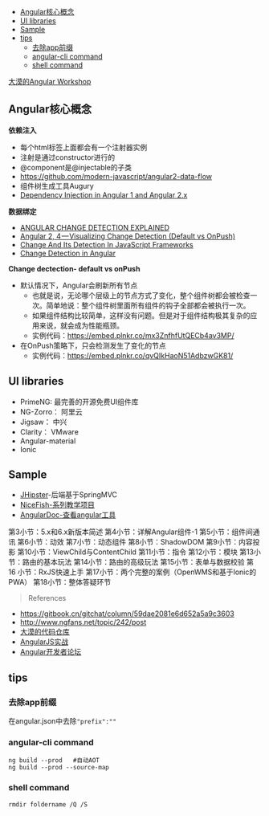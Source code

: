- [Angular核心概念](#angular%E6%A0%B8%E5%BF%83%E6%A6%82%E5%BF%B5)
- [UI libraries](#ui-libraries)
- [Sample](#sample)
- [tips](#tips)
    - [去除app前缀](#%E5%8E%BB%E9%99%A4app%E5%89%8D%E7%BC%80)
    - [angular-cli command](#angular-cli-command)
    - [shell command](#shell-command)
    
 [大漠的Angular Workshop](#top)

## Angular核心概念

**依赖注入**

- 每个html标签上面都会有一个注射器实例
- 注射是通过constructor进行的
- @component是@injectable的子类
- https://github.com/modern-javascript/angular2-data-flow
- 组件树生成工具Augury
- [Dependency Injection in Angular 1 and Angular 2.x](https://vsavkin.com/dependency-injection-in-angular-1-and-angular-2-d69589979c18)

**数据绑定**

- [ANGULAR CHANGE DETECTION EXPLAINED](https://blog.thoughtram.io/angular/2016/02/22/angular-2-change-detection-explained.html)
- [Angular 2, 4 — Visualizing Change Detection (Default vs OnPush)](https://hackernoon.com/angular-2-4-visualizing-change-detection-default-vs-onpush-3d7ed1f69f8e)
- [Change And Its Detection In JavaScript Frameworks](http://teropa.info/blog/2015/03/02/change-and-its-detection-in-javascript-frameworks.html)
- [Change Detection in Angular](https://vsavkin.com/change-detection-in-angular-2-4f216b855d4c)

**Change dectection- default vs onPush**

- 默认情况下，Angular会刷新所有节点
    - 也就是说，无论哪个层级上的节点方式了变化，整个组件树都会被检查一次。简单地说：整个组件树里面所有组件的钩子全部都会被执行一次。
    - 如果组件结构比较简单，这样没有问题。但是对于组件结构极其复杂的应用来说，就会成为性能瓶颈。
    - 实例代码：https://embed.plnkr.co/mx3ZnfhfUtQECb4av3MP/
- 在OnPush策略下，只会检测发生了变化的节点
    - 实例代码：https://embed.plnkr.co/qvQIkHaoN51AdbzwGK81/

## UI libraries

- PrimeNG: 最完善的开源免费UI组件库
- NG-Zorro： 阿里云
- Jigsaw：   中兴
- Clarity：  VMware
- Angular-material
- Ionic

## Sample

- [JHipster](https://www.jhipster.tech/)-后端基于SpringMVC
- [NiceFish-系列教学项目](https://gitee.com/mumu-osc/NiceFish)
- [AngularDoc-查看angular工具](https://angulardoc.github.io/#/products)

第3小节：5.x和6.x新版本简述
第4小节：详解Angular组件-1
第5小节：组件间通讯
第6小节：动效
第7小节：动态组件
第8小节：ShadowDOM
第9小节：内容投影
第10小节：ViewChild与ContentChild
第11小节：指令
第12小节：模块
第13小节：路由的基本玩法
第14小节：路由的高级玩法
第15小节：表单与数据校验
第 16 小节：RxJS快速上手
第17小节：两个完整的案例（OpenWMS和基于Ionic的PWA）
第18小节：整体答疑环节

> References
- https://gitbook.cn/gitchat/column/59dae2081e6d652a5a9c3603
- http://www.ngfans.net/topic/242/post
- [大漠的代码仓库](https://gitee.com/mumu-osc)
- [AngularJS实战](http://www.imooc.com/learn/156)
- [Angular开发者论坛](http://www.ngfans.net/)

## tips

### 去除app前缀

在angular.json中去除`"prefix":""`

### angular-cli command

```shell
ng build --prod   #自动AOT
ng build --prod --source-map
```

### shell command

```shell
rmdir foldername /Q /S
```


